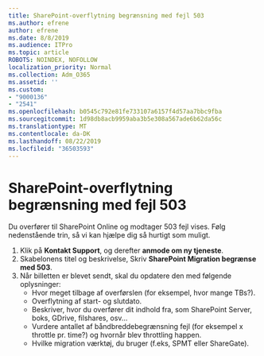 ```yaml
---
title: SharePoint-overflytning begrænsning med fejl 503
ms.author: efrene
author: efrene
ms.date: 8/8/2019
ms.audience: ITPro
ms.topic: article
ROBOTS: NOINDEX, NOFOLLOW
localization_priority: Normal
ms.collection: Adm_O365
ms.assetid: ''
ms.custom:
- "9000136"
- "2541"
ms.openlocfilehash: b0545c792e81fe733107a6157f4d57aa7bbc9fba
ms.sourcegitcommit: 1d98db8acb9959aba3b5e308a567ade6b62da56c
ms.translationtype: MT
ms.contentlocale: da-DK
ms.lasthandoff: 08/22/2019
ms.locfileid: "36503593"
---
```

# <a name="sharepoint-migration-throttling-with-503-errors"></a>SharePoint-overflytning begrænsning med fejl 503

Du overfører til SharePoint Online og modtager 503 fejl vises. Følg nedenstående trin, så vi kan hjælpe dig så hurtigt som muligt. 

1. Klik på **Kontakt Support**, og derefter **anmode om ny tjeneste**.
2. Skabelonens titel og beskrivelse, Skriv **SharePoint Migration begrænse med 503**.
3. Når billetten er blevet sendt, skal du opdatere den med følgende oplysninger:
    - Hvor meget tilbage af overførslen (for eksempel, hvor mange TBs?).
    - Overflytning af start- og slutdato.
    - Beskriver, hvor du overfører dit indhold fra, som SharePoint Server, boks, GDrive, filshares, osv...
    - Vurdere antallet af båndbreddebegrænsning fejl (for eksempel x throttle pr. time?) og hvornår blev throttling happen.
    - Hvilke migration værktøj, du bruger (f.eks, SPMT eller ShareGate).


